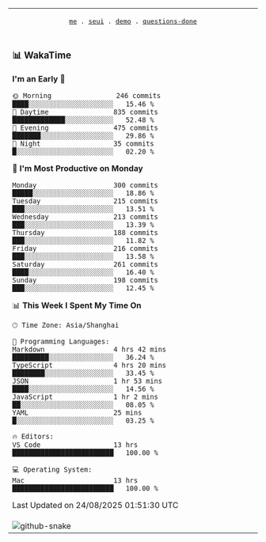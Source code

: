 
<div align="center">

<table>
<tr><td>
  <p align="center">
  <samp>
    <a href="https://github.com/seaeam/seaeam">me</a> .
    <a href="https://github.com/SeaMmMm/se-element">seui</a> .
    <a href="https://github.com/seaeam/project-demo">demo</a> .
    <a href="https://github.com/506-FETL/one-question-per-day">questions-done</a>
    
  </samp>
    </p>
</td></tr>

<tr><td>

### 📊 WakaTime

<!--START_SECTION:waka-->
**I'm an Early 🐤** 

```text
🌞 Morning                246 commits         ████░░░░░░░░░░░░░░░░░░░░░   15.46 % 
🌆 Daytime                835 commits         █████████████░░░░░░░░░░░░   52.48 % 
🌃 Evening                475 commits         ███████░░░░░░░░░░░░░░░░░░   29.86 % 
🌙 Night                  35 commits          █░░░░░░░░░░░░░░░░░░░░░░░░   02.20 % 
```
📅 **I'm Most Productive on Monday** 

```text
Monday                   300 commits         █████░░░░░░░░░░░░░░░░░░░░   18.86 % 
Tuesday                  215 commits         ███░░░░░░░░░░░░░░░░░░░░░░   13.51 % 
Wednesday                213 commits         ███░░░░░░░░░░░░░░░░░░░░░░   13.39 % 
Thursday                 188 commits         ███░░░░░░░░░░░░░░░░░░░░░░   11.82 % 
Friday                   216 commits         ███░░░░░░░░░░░░░░░░░░░░░░   13.58 % 
Saturday                 261 commits         ████░░░░░░░░░░░░░░░░░░░░░   16.40 % 
Sunday                   198 commits         ███░░░░░░░░░░░░░░░░░░░░░░   12.45 % 
```


📊 **This Week I Spent My Time On** 

```text
🕑︎ Time Zone: Asia/Shanghai

💬 Programming Languages: 
Markdown                 4 hrs 42 mins       █████████░░░░░░░░░░░░░░░░   36.24 % 
TypeScript               4 hrs 20 mins       ████████░░░░░░░░░░░░░░░░░   33.45 % 
JSON                     1 hr 53 mins        ████░░░░░░░░░░░░░░░░░░░░░   14.56 % 
JavaScript               1 hr 2 mins         ██░░░░░░░░░░░░░░░░░░░░░░░   08.05 % 
YAML                     25 mins             █░░░░░░░░░░░░░░░░░░░░░░░░   03.25 % 

🔥 Editors: 
VS Code                  13 hrs              █████████████████████████   100.00 % 

💻 Operating System: 
Mac                      13 hrs              █████████████████████████   100.00 % 
```


 Last Updated on 24/08/2025 01:51:30 UTC
<!--END_SECTION:waka-->
</td></tr>

<tr><td>
  <img alt="github-snake" src="profile-snake-contrib/github-user-contribution.svg"/>
</td></tr>

</table>
